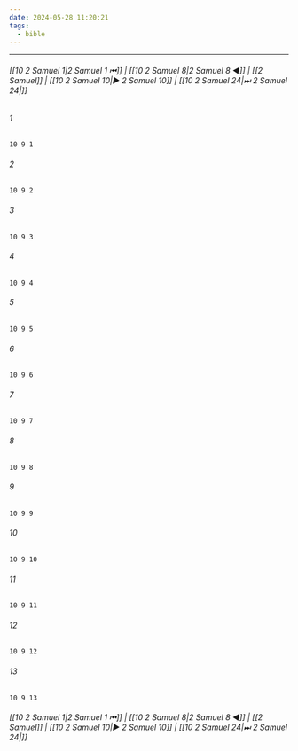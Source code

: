 ```yaml
---
date: 2024-05-28 11:20:21
tags:
  - bible
---
```

___

###### [[10 2 Samuel 1|2 Samuel 1 ⏮]] | [[10 2 Samuel 8|2 Samuel 8 ◀]] | [[2 Samuel]] | [[10 2 Samuel 10|▶ 2 Samuel 10]] | [[10 2 Samuel 24|⏭ 2 Samuel 24|]]

###### 1
``` verse
10 9 1 
```
###### 2
``` verse
10 9 2 
```
###### 3
``` verse
10 9 3 
```
###### 4
``` verse
10 9 4 
```
###### 5
``` verse
10 9 5 
```
###### 6
``` verse
10 9 6 
```
###### 7
``` verse
10 9 7 
```
###### 8
``` verse
10 9 8 
```
###### 9
``` verse
10 9 9 
```
###### 10
``` verse
10 9 10 
```
###### 11
``` verse
10 9 11 
```
###### 12
``` verse
10 9 12 
```
###### 13
``` verse
10 9 13 
```

###### [[10 2 Samuel 1|2 Samuel 1 ⏮]] | [[10 2 Samuel 8|2 Samuel 8 ◀]] | [[2 Samuel]] | [[10 2 Samuel 10|▶ 2 Samuel 10]] | [[10 2 Samuel 24|⏭ 2 Samuel 24|]]

